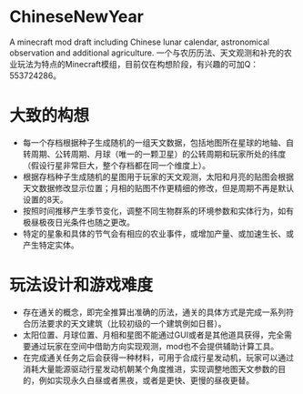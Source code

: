 # ChineseNewYear
A minecraft mod draft including Chinese lunar calendar, astronomical observation and additional agriculture.
一个与农历历法、天文观测和补充的农业玩法为特点的Minecraft模组，目前仅在构想阶段，有兴趣的可加Q：553724286。


# 大致的构想
+ 每一个存档根据种子生成随机的一组天文数据，包括地图所在星球的地轴、自转周期、公转周期、月球（唯一的一颗卫星）的公转周期和玩家所处的纬度（假设行星非常巨大，整个存档都在同一个维度上）。
+ 根据存档种子生成随机的星图用于玩家的天文观测，太阳和月亮的贴图会根据天文数据修改显示位置；月相的贴图不作更精细的修改，但是周期不再是默认设置的8天。
+ 按照时间推移产生季节变化，调整不同生物群系的环境参数和实体行为，如有极昼极夜日光条件也随之更改。
+ 特定的星象和具体的节气会有相应的农业事件，或增加产量、或加速生长、或产生特定实体。

# 玩法设计和游戏难度
+ 存在通关的概念，即完全推算出准确的历法，通关的具体方式是完成一系列符合历法要求的天文建筑（比较初级的一个建筑例如日晷）。
+ 太阳位置、月球位置、月相和星图不能通过GUI或者是其他道具获得，完全需要通过玩家在空间中借助方向实现观测，mod也不会提供辅助计算工具。
+ 在完成通关任务之后会获得一种材料，可用于合成行星发动机，玩家可以通过消耗大量能源驱动行星发动机朝某个角度推进，实现调整地图天文参数的目的，例如实现永久白昼或者黑夜，或者是更快、更慢的昼夜更替。

